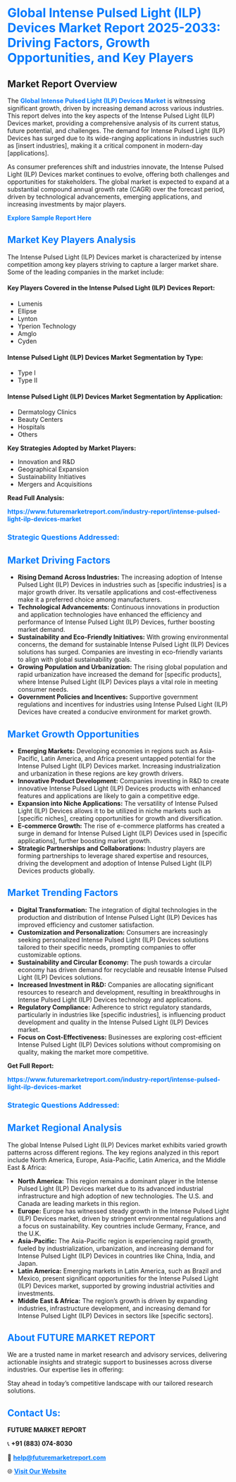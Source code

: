 <h1 style="color: #007BFF;">Global Intense Pulsed Light (ILP) Devices Market Report 2025-2033: Driving Factors, Growth Opportunities, and Key Players</h1>

<section id="overview">
<h2>Market Report Overview</h2>
<p>The <a href="https://www.futuremarketreport.com/industry-report/intense-pulsed-light-ilp-devices-market" style="color: #007BFF; text-decoration: none;"><strong>Global Intense Pulsed Light (ILP) Devices Market</strong></a> is witnessing significant growth, driven by increasing demand across various industries. This report delves into the key aspects of the Intense Pulsed Light (ILP) Devices market, providing a comprehensive analysis of its current status, future potential, and challenges. The demand for Intense Pulsed Light (ILP) Devices has surged due to its wide-ranging applications in industries such as [insert industries], making it a critical component in modern-day [applications].</p>
<p>As consumer preferences shift and industries innovate, the Intense Pulsed Light (ILP) Devices market continues to evolve, offering both challenges and opportunities for stakeholders. The global market is expected to expand at a substantial compound annual growth rate (CAGR) over the forecast period, driven by technological advancements, emerging applications, and increasing investments by major players.</p>
</section>

<section id="overview">
<p><a href="https://www.futuremarketreport.com/request-sample/reportId=62364" style="color: #007BFF; text-decoration: none;"><strong>Explore Sample Report Here</strong></a></p>
</section>

<section id="key-players">
<h2 style="color: #007BFF;">Market Key Players Analysis</h2>
<p>The Intense Pulsed Light (ILP) Devices market is characterized by intense competition among key players striving to capture a larger market share. Some of the leading companies in the market include:</p>
<h4>Key Players Covered in the Intense Pulsed Light (ILP) Devices Report:</h4>
<ul><li>Lumenis</li><li>Ellipse</li><li>Lynton</li><li>Yperion Technology</li><li>Amglo</li><li>Cyden</li></ul>
<h4>Intense Pulsed Light (ILP) Devices Market Segmentation by Type:</h4>
<ul><li>Type I</li><li>Type II</li></ul>

<h4>Intense Pulsed Light (ILP) Devices Market Segmentation by Application:</h4>
<ul><li>Dermatology Clinics</li><li>Beauty Centers</li><li>Hospitals</li><li>Others</li></ul>
<p><strong>Key Strategies Adopted by Market Players:</strong></p>
<ul>
<li>Innovation and R&D</li>
<li>Geographical Expansion</li>
<li>Sustainability Initiatives</li>
<li>Mergers and Acquisitions</li>
</ul>
</section>

<section>
<p><strong>Read Full Analysis: </strong></p><a href="https://www.futuremarketreport.com/industry-report/intense-pulsed-light-ilp-devices-market" style="color: #007BFF; text-decoration: none;"><strong>https://www.futuremarketreport.com/industry-report/intense-pulsed-light-ilp-devices-market</strong></a>
<h3 style="color: #007BFF;">Strategic Questions Addressed:</h3>
</section>

<section id="driving-factors">
<h2 style="color: #007BFF;">Market Driving Factors</h2>
<ul>
<li><strong>Rising Demand Across Industries:</strong> The increasing adoption of Intense Pulsed Light (ILP) Devices in industries such as [specific industries] is a major growth driver. Its versatile applications and cost-effectiveness make it a preferred choice among manufacturers.</li>
<li><strong>Technological Advancements:</strong> Continuous innovations in production and application technologies have enhanced the efficiency and performance of Intense Pulsed Light (ILP) Devices, further boosting market demand.</li>
<li><strong>Sustainability and Eco-Friendly Initiatives:</strong> With growing environmental concerns, the demand for sustainable Intense Pulsed Light (ILP) Devices solutions has surged. Companies are investing in eco-friendly variants to align with global sustainability goals.</li>
<li><strong>Growing Population and Urbanization:</strong> The rising global population and rapid urbanization have increased the demand for [specific products], where Intense Pulsed Light (ILP) Devices plays a vital role in meeting consumer needs.</li>
<li><strong>Government Policies and Incentives:</strong> Supportive government regulations and incentives for industries using Intense Pulsed Light (ILP) Devices have created a conducive environment for market growth.</li>
</ul>
</section>

<section id="growth-opportunities">
<h2 style="color: #007BFF;">Market Growth Opportunities</h2>
<ul>
<li><strong>Emerging Markets:</strong> Developing economies in regions such as Asia-Pacific, Latin America, and Africa present untapped potential for the Intense Pulsed Light (ILP) Devices market. Increasing industrialization and urbanization in these regions are key growth drivers.</li>
<li><strong>Innovative Product Development:</strong> Companies investing in R&D to create innovative Intense Pulsed Light (ILP) Devices products with enhanced features and applications are likely to gain a competitive edge.</li>
<li><strong>Expansion into Niche Applications:</strong> The versatility of Intense Pulsed Light (ILP) Devices allows it to be utilized in niche markets such as [specific niches], creating opportunities for growth and diversification.</li>
<li><strong>E-commerce Growth:</strong> The rise of e-commerce platforms has created a surge in demand for Intense Pulsed Light (ILP) Devices used in [specific applications], further boosting market growth.</li>
<li><strong>Strategic Partnerships and Collaborations:</strong> Industry players are forming partnerships to leverage shared expertise and resources, driving the development and adoption of Intense Pulsed Light (ILP) Devices products globally.</li>
</ul>
</section>

<section id="trending-factors">
<h2 style="color: #007BFF;">Market Trending Factors</h2>
<ul>
<li><strong>Digital Transformation:</strong> The integration of digital technologies in the production and distribution of Intense Pulsed Light (ILP) Devices has improved efficiency and customer satisfaction.</li>
<li><strong>Customization and Personalization:</strong> Consumers are increasingly seeking personalized Intense Pulsed Light (ILP) Devices solutions tailored to their specific needs, prompting companies to offer customizable options.</li>
<li><strong>Sustainability and Circular Economy:</strong> The push towards a circular economy has driven demand for recyclable and reusable Intense Pulsed Light (ILP) Devices solutions.</li>
<li><strong>Increased Investment in R&D:</strong> Companies are allocating significant resources to research and development, resulting in breakthroughs in Intense Pulsed Light (ILP) Devices technology and applications.</li>
<li><strong>Regulatory Compliance:</strong> Adherence to strict regulatory standards, particularly in industries like [specific industries], is influencing product development and quality in the Intense Pulsed Light (ILP) Devices market.</li>
<li><strong>Focus on Cost-Effectiveness:</strong> Businesses are exploring cost-efficient Intense Pulsed Light (ILP) Devices solutions without compromising on quality, making the market more competitive.</li>
</ul>
</section>

<section>
<p><strong>Get Full Report: </strong></p><a href="https://www.futuremarketreport.com/industry-report/intense-pulsed-light-ilp-devices-market" style="color: #007BFF; text-decoration: none;"><strong>https://www.futuremarketreport.com/industry-report/intense-pulsed-light-ilp-devices-market</strong></a>
<h3 style="color: #007BFF;">Strategic Questions Addressed:</h3>
</section>


<section id="regional-analysis">
<h2 style="color: #007BFF;">Market Regional Analysis</h2>
<p>The global Intense Pulsed Light (ILP) Devices market exhibits varied growth patterns across different regions. The key regions analyzed in this report include North America, Europe, Asia-Pacific, Latin America, and the Middle East & Africa:</p>
<ul>
<li><strong>North America:</strong> This region remains a dominant player in the Intense Pulsed Light (ILP) Devices market due to its advanced industrial infrastructure and high adoption of new technologies. The U.S. and Canada are leading markets in this region.</li>
<li><strong>Europe:</strong> Europe has witnessed steady growth in the Intense Pulsed Light (ILP) Devices market, driven by stringent environmental regulations and a focus on sustainability. Key countries include Germany, France, and the U.K.</li>
<li><strong>Asia-Pacific:</strong> The Asia-Pacific region is experiencing rapid growth, fueled by industrialization, urbanization, and increasing demand for Intense Pulsed Light (ILP) Devices in countries like China, India, and Japan.</li>
<li><strong>Latin America:</strong> Emerging markets in Latin America, such as Brazil and Mexico, present significant opportunities for the Intense Pulsed Light (ILP) Devices market, supported by growing industrial activities and investments.</li>
<li><strong>Middle East & Africa:</strong> The region’s growth is driven by expanding industries, infrastructure development, and increasing demand for Intense Pulsed Light (ILP) Devices in sectors like [specific sectors].</li>
</ul>
</section>

<footer>
<h2 style="color: #007BFF;">About FUTURE MARKET REPORT</h2>
<p>We are a trusted name in market research and advisory services, delivering actionable insights and strategic support to businesses across diverse industries. Our expertise lies in offering:</p>

<p>Stay ahead in today’s competitive landscape with our tailored research solutions.</p>

<h2 style="color: #007BFF;">Contact Us:</h2>
<p><strong>FUTURE MARKET REPORT</strong></p>
<p>📞 <strong>+91 (883) 074-8030</strong></p>
<p>📧 <strong><a href="mailto:help@futuremarketreport.com" style="color: #007BFF;">help@futuremarketreport.com</a></strong></p>
<p>🌐 <strong><a href="https://www.futuremarketreport.com/" style="color: #007BFF;">Visit Our Website</a></strong></p>
</footer>